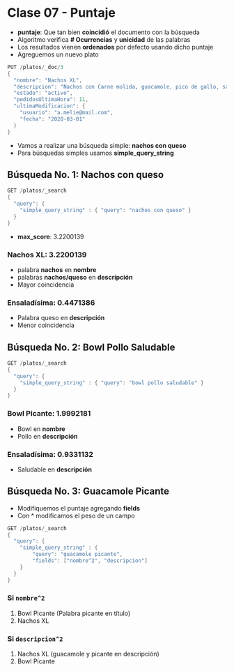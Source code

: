 # Clase 07 - Puntaje

- **puntaje**: Que tan bien **coincidió** el documento con la búsqueda
- Algoritmo verifica **# Ocurrencias** y **unicidad** de las palabras
- Los resultados vienen **ordenados** por defecto usando dicho puntaje
- Agreguemos un nuevo plato

```java
PUT /platos/_doc/3
{
  "nombre": "Nachos XL",
  "descripcion": "Nachos con Carne molida, guacamole, pico de gallo, salsa picante, queso chedar y frijoles negros.",
  "estado": "activo",
  "pedidosUltimaHora": 11,
  "ultimaModificacion": {
    "usuario": "a.melie@mail.com",
    "fecha": "2020-03-01"
  }
}
```

- Vamos a realizar una búsqueda simple: **nachos con queso**
- Para búsquedas simples usamos **simple_query_string**

## Búsqueda No. 1: Nachos con queso

```java
GET /platos/_search
{
  "query": {
    "simple_query_string" : { "query": "nachos con queso" }
  }
}
```

- **max_score**: 3.2200139

### **Nachos XL**: 3.2200139 
- palabra **nachos** en **nombre**
- palabras **nachos/queso** en **descripción**
- Mayor coincidencia

### **Ensaladísima**: 0.4471386
- Palabra queso en **descripción**
- Menor coincidencia

## Búsqueda No. 2: Bowl Pollo Saludable

```java
GET /platos/_search
{
  "query": {
    "simple_query_string" : { "query": "bowl pollo saludable" }
  }
}
```

### **Bowl Picante**: 1.9992181
- Bowl en **nombre**
- Pollo en **descripción**

###  **Ensaladísima**: 0.9331132
- Saludable en **descripción**

## Búsqueda No. 3: Guacamole Picante

- Modifiquemos el puntaje agregando **fields**
- Con  **^** modificamos el peso de un campo

```java
GET /platos/_search
{
  "query": {
    "simple_query_string" : {
        "query": "guacamole picante",
        "fields": ["nombre^2", "descripcion"]
    }
  }
}
```

### Si **`nombre^2`**
1. Bowl Picante (Palabra picante en título)
2. Nachos XL

### Si **`descripcion^2`**
1. Nachos XL (guacamole y picante en descripción)
2. Bowl Picante
